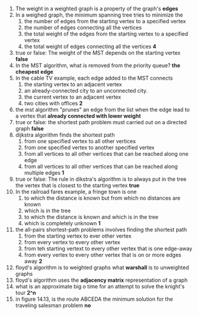 1. The weight in a weighted graph is a property of the graph's **edges**
2. In a weighed graph, the minimum spanning tree tries to minimize the
    1. the number of edges from the starting vertex to a specified vertex
    2. the number of edges connecting all the vertices
    3. the total weight of the edges from the starting vertex to a specified vertex
    4. the total weight of edges connecting all the vertices
**4**
3. true or false: The weight of the MST depends on the starting vertex **false**
4. In the MST algorithm, what is removed from the priority queue? **the cheapest edge**
5. In the cable TV example, each edge added to the MST connects
    1. the starting vertex to an adjacent vertex
    2. an already-connected city to an unconnected city.
    3. the current vertex to an adjacent vertex
    4. two cities with offices
**2**
6. the mst algorithm "prunes" an edge from the list when the edge lead to a vertex that **already connected with lower weight**
7. true or false: the shortest path problem must carried out on a directed graph **false**
8. dijkstra algorithm finds the shortest path
    1. from one specified vertex to all other vertices
    2. from one specified vertex to another specified vertex
    3. from all vertices to all other vertices that can be reached along one edge
    4. from all vertices to all other vertices that can be reached along multiple edges
**1**
9. true or false: The rule in dikstra's algorithm is to always put in the tree the vertex that is closest to the starting vertex **true**
10. In the railroad fares example, a fringe town is one
    1. to which the distance is known but from which no distances are known
    2. which is in the tree
    3. to which the distance is known and which is in the tree
    4. which is completely unknown
**1**
11. the all-pairs shortest-path problems involves finding the shortest path
    1. from the starting vertex to ever other vertex
    2. from every vertex to every other vertex
    3. from teh starting vertext to every other vertex that is one edge-away
    4. from every vertex to every other vertex that is on or more edges away
**2**
12. floyd's algorithm is to weighted graphs what **warshall** is to unweighted graphs
13. floyd's algorithm uses the **adjacency matrix** representation of a graph
14. what is an approximate big o time for an attempt to solve the knight's tour **2^n**
15. in figure 14.13, is the route ABCEDA the minimum solution for the traveling salesman problem **no**
